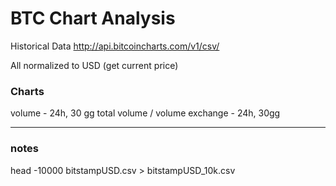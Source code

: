 # BTC Chart Analysis

Historical Data
http://api.bitcoincharts.com/v1/csv/

All normalized to USD (get current price)

### Charts
volume - 24h, 30 gg
total volume / volume exchange - 24h, 30gg




---

### notes

head -10000 bitstampUSD.csv > bitstampUSD_10k.csv